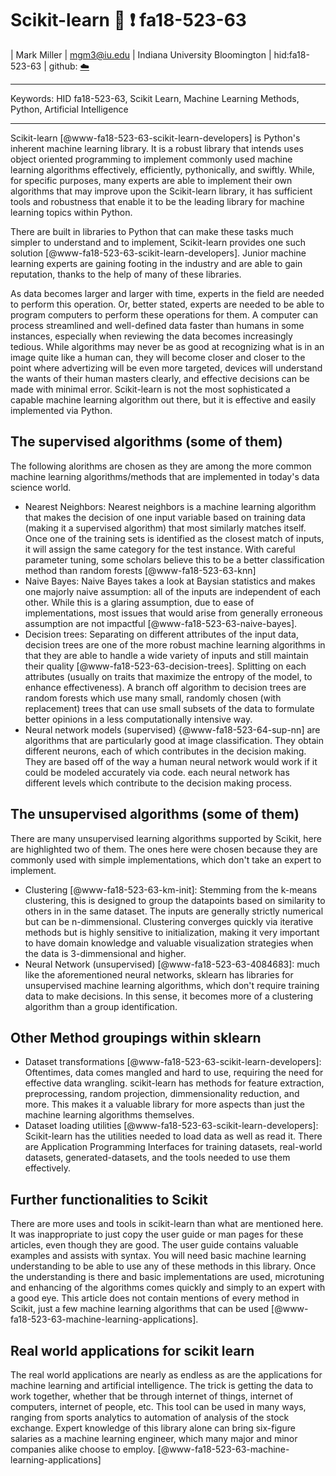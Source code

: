# Scikit-learn :wave: :exclamation: fa18-523-63

| Mark Miller
| mgm3@iu.edu
| Indiana University Bloomington
| hid:fa18-523-63
| github: [:cloud:](https://github.com/cloudmesh-community/fa18-523-63/edit/master/paper/paper.md)

---

Keywords: HID fa18-523-63, Scikit Learn, Machine Learning Methods, Python, Artificial Intelligence

---

Scikit-learn [@www-fa18-523-63-scikit-learn-developers] is Python's
inherent machine learning library. It is a robust library that 
intends uses object oriented programming to implement commonly used
machine learning algorithms effectively, efficiently, pythonically,
and swiftly. While, for specific purposes, many experts are able to
implement their own algorithms that may improve upon the Scikit-learn
library, it has sufficient tools and robustness that enable it to be 
the leading library for machine learning topics within Python.

There are built in libraries to Python that can make these tasks 
much simpler to understand and to implement, Scikit-learn provides
one such solution [@www-fa18-523-63-scikit-learn-developers]. 
Junior machine learning experts are gaining footing in the 
industry and are able to gain reputation, thanks to the help of 
many of these libraries.

As data becomes larger and larger with time, experts in the field
are needed to perform this operation. Or, better stated, experts
are needed to be able to program computers to perform these
operations for them. A computer can process streamlined and 
well-defined data faster than humans in some instances,
especially when reviewing the data becomes increasingly tedious. 
While algorithms may never be as good at recognizing what is in
an image quite like a human can, they will become closer and 
closer to the point where advertizing will be even more targeted, 
devices will understand the wants of their human masters clearly, 
and effective decisions can be made with minimal error. 
Scikit-learn is not the most sophisticated a capable machine 
learning algorithm out there, but it is effective and easily 
implemented via Python.

## The supervised algorithms (some of them)
The following alorithms are chosen as they are among the more common
machine learning algorithms/methods that are implemented in today's data
science world.
+ Nearest Neighbors: Nearest neighbors is a machine learning algorithm
that makes the decision of one input variable based on training data
(making it a supervised algorithm) that most similarly matches itself.
Once one of the training sets is identified as the closest match of
inputs, it will assign the same category for the test instance. With
careful parameter tuning, some scholars believe this to be a better
classification method than random forests [@www-fa18-523-63-knn]
+ Naive Bayes: Naive Bayes takes a look at Baysian statistics and
makes one majorly naive assumption: all of the inputs are independent
of each other. While this is a glaring assumption, due to ease of
implementations, most issues that would arise from generally erroneous
assumption are not impactful [@www-fa18-523-63-naive-bayes]. 
+ Decision trees: Separating on different attributes of the input data,
decision trees are one of the more robust machine learning algorithms
in that they are able to handle a wide variety of inputs and still
maintain their quality [@www-fa18-523-63-decision-trees]. Splitting
on each attributes (usually on traits that maximize the entropy of
the model, to enhance effectiveness). A branch off algorithm to decision
trees are random forests which use many small, randomly chosen (with
replacement) trees that can use small subsets of the data to formulate
better opinions in a less computationally intensive way.
+ Neural network models (supervised) {@www-fa18-523-64-sup-nn] are
algorithms that are particularly good at image classification. They
obtain different neurons, each of which contributes in the decision
making. They are based off of the way a human neural network would
work if it could be modeled accurately via code. each neural network
has different levels which contribute to the decision making process.

## The unsupervised algorithms (some of them)

There are many unsupervised learning algorithms supported by Scikit,
here are highlighted two of them. The ones here were chosen because
they are commonly used with simple implementations, which don't
take an expert to implement.

+ Clustering [@www-fa18-523-63-km-init]: Stemming from the k-means
clustering, this is designed to group the datapoints based on
similarity to others in in the same dataset. The inputs are
generally strictly numerical but can be n-dimmensional. Clustering
converges quickly via iterative methods but is highly sensitive
to initialization, making it very important to have domain knowledge
and valuable visualization strategies when the data is 3-dimmensional
and higher.
+ Neural Network (unsupervised) [@www-fa18-523-63-4084683]: much
like the aforementioned neural networks, sklearn has libraries for
unsupervised machine learning algorithms, which don't require
training data to make decisions. In this sense, it becomes more
of a clustering algorithm than a group identification.

## Other Method groupings within sklearn

+ Dataset transformations [@www-fa18-523-63-scikit-learn-developers]:
Oftentimes, data comes mangled and hard to use, requiring the
need for effective data wrangling. scikit-learn has methods
for feature extraction, preprocessing, random projection,
dimmensionality reduction, and more. This makes it a valuable
library for more aspects than just the machine learning algorithms
themselves. 
+ Dataset loading utilities [@www-fa18-523-63-scikit-learn-developers]:
Scikit-learn has the utilities needed to load data as well as
read it. There are Application Programming Interfaces for training
datasets, real-world datasets, generated-datasets, and the tools
needed to use them effectively.

## Further functionalities to Scikit
There are more uses and tools in scikit-learn than what are mentioned
here. It was inappropriate to just copy the user guide or man pages
for these articles, even though they are good. The user guide contains
valuable examples and assists with syntax. You will need basic machine
learning understanding to be able to use any of these methods in this
library. Once the understanding is there and basic implementations are
used, microtuning and enhancing of the algorithms comes quickly and
simply to an expert with a good eye. This article does not contain
mentions of every method in Scikit, just a few machine learning
algorithms that can be used
[@www-fa18-523-63-machine-learning-applications].

## Real world applications for scikit learn

The real world applications are nearly as endless as are the
applications for machine learning and artificial intelligence.
The trick is getting the data to work together, whether that
be through internet of things, internet of computers, internet
of people, etc. This tool can be used in many ways, ranging
from sports analytics to automation of analysis of the stock
exchange. Expert knowledge of this library alone can bring
six-figure salaries as a machine learning engineer, which
many major and minor companies alike choose to employ.
[@www-fa18-523-63-machine-learning-applications]

